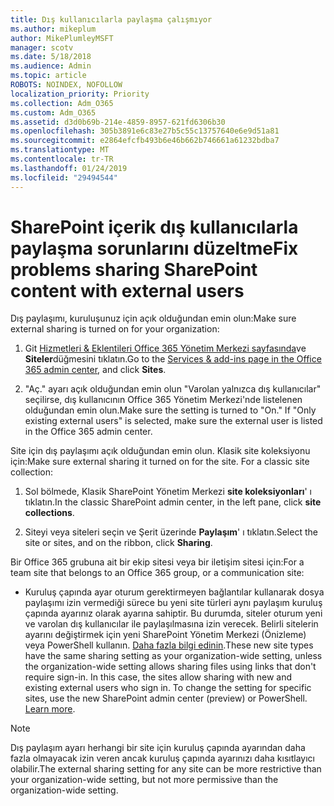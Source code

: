 ```yaml
---
title: Dış kullanıcılarla paylaşma çalışmıyor
ms.author: mikeplum
author: MikePlumleyMSFT
manager: scotv
ms.date: 5/18/2018
ms.audience: Admin
ms.topic: article
ROBOTS: NOINDEX, NOFOLLOW
localization_priority: Priority
ms.collection: Adm_O365
ms.custom: Adm_O365
ms.assetid: d3d0b69b-214e-4859-8957-621fd6306b30
ms.openlocfilehash: 305b3891e6c83e27b5c55c13757640e6e9d51a81
ms.sourcegitcommit: e2864efcfb493b6e46b662b746661a61232bdba7
ms.translationtype: MT
ms.contentlocale: tr-TR
ms.lasthandoff: 01/24/2019
ms.locfileid: "29494544"
---
```

# <a name="fix-problems-sharing-sharepoint-content-with-external-users"></a><span data-ttu-id="c9f9a-102">SharePoint içerik dış kullanıcılarla paylaşma sorunlarını düzeltme</span><span class="sxs-lookup"><span data-stu-id="c9f9a-102">Fix problems sharing SharePoint content with external users</span></span>

<span data-ttu-id="c9f9a-103">Dış paylaşımı, kuruluşunuz için açık olduğundan emin olun:</span><span class="sxs-lookup"><span data-stu-id="c9f9a-103">Make sure external sharing is turned on for your organization:</span></span>
  
1. <span data-ttu-id="c9f9a-104">Git [Hizmetleri &amp; Eklentileri Office 365 Yönetim Merkezi sayfasında](https://portal.office.com/adminportal/home#/Settings/ServicesAndAddIns)ve **Siteler**düğmesini tıklatın.</span><span class="sxs-lookup"><span data-stu-id="c9f9a-104">Go to the [Services &amp; add-ins page in the Office 365 admin center](https://portal.office.com/adminportal/home#/Settings/ServicesAndAddIns), and click **Sites**.</span></span>
    
2. <span data-ttu-id="c9f9a-p101">"Aç." ayarı açık olduğundan emin olun "Varolan yalnızca dış kullanıcılar" seçilirse, dış kullanıcının Office 365 Yönetim Merkezi'nde listelenen olduğundan emin olun.</span><span class="sxs-lookup"><span data-stu-id="c9f9a-p101">Make sure the setting is turned to "On." If "Only existing external users" is selected, make sure the external user is listed in the Office 365 admin center.</span></span>
    
<span data-ttu-id="c9f9a-p102">Site için dış paylaşımı açık olduğundan emin olun. Klasik site koleksiyonu için:</span><span class="sxs-lookup"><span data-stu-id="c9f9a-p102">Make sure external sharing it turned on for the site. For a classic site collection:</span></span>
  
1. <span data-ttu-id="c9f9a-109">Sol bölmede, Klasik SharePoint Yönetim Merkezi **site koleksiyonları**' ı tıklatın.</span><span class="sxs-lookup"><span data-stu-id="c9f9a-109">In the classic SharePoint admin center, in the left pane, click **site collections**.</span></span>
    
2. <span data-ttu-id="c9f9a-110">Siteyi veya siteleri seçin ve Şerit üzerinde **Paylaşım**' ı tıklatın.</span><span class="sxs-lookup"><span data-stu-id="c9f9a-110">Select the site or sites, and on the ribbon, click **Sharing**.</span></span>
    
<span data-ttu-id="c9f9a-111">Bir Office 365 grubuna ait bir ekip sitesi veya bir iletişim sitesi için:</span><span class="sxs-lookup"><span data-stu-id="c9f9a-111">For a team site that belongs to an Office 365 group, or a communication site:</span></span>
  
- <span data-ttu-id="c9f9a-p103">Kuruluş çapında ayar oturum gerektirmeyen bağlantılar kullanarak dosya paylaşımı izin vermediği sürece bu yeni site türleri aynı paylaşım kuruluş çapında ayarınız olarak ayarına sahiptir. Bu durumda, siteler oturum yeni ve varolan dış kullanıcılar ile paylaşılmasına izin verecek. Belirli sitelerin ayarını değiştirmek için yeni SharePoint Yönetim Merkezi (Önizleme) veya PowerShell kullanın. [Daha fazla bilgi edinin](https://go.microsoft.com/fwlink/?linkid=871863).</span><span class="sxs-lookup"><span data-stu-id="c9f9a-p103">These new site types have the same sharing setting as your organization-wide setting, unless the organization-wide setting allows sharing files using links that don't require sign-in. In this case, the sites allow sharing with new and existing external users who sign in. To change the setting for specific sites, use the new SharePoint admin center (preview) or PowerShell. [Learn more](https://go.microsoft.com/fwlink/?linkid=871863).</span></span>
    
> [!NOTE]
> <span data-ttu-id="c9f9a-116">Dış paylaşım ayarı herhangi bir site için kuruluş çapında ayarından daha fazla olmayacak izin veren ancak kuruluş çapında ayarınızı daha kısıtlayıcı olabilir.</span><span class="sxs-lookup"><span data-stu-id="c9f9a-116">The external sharing setting for any site can be more restrictive than your organization-wide setting, but not more permissive than the organization-wide setting.</span></span> 
  


